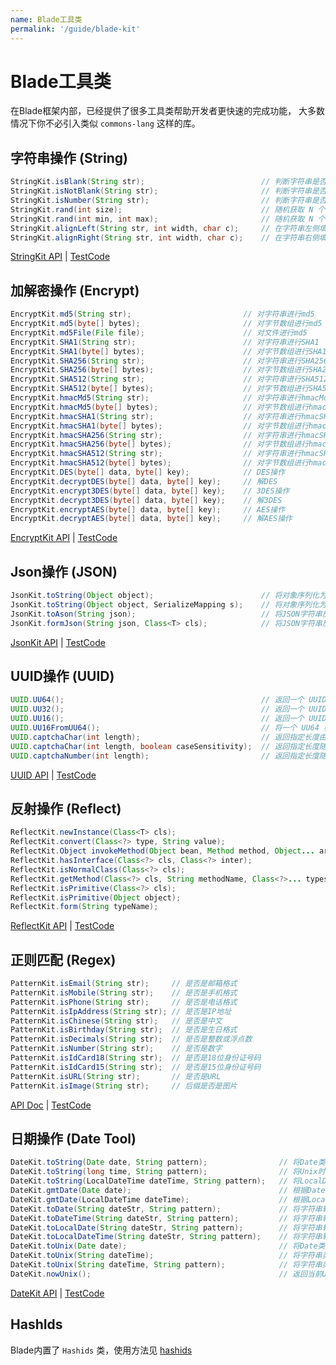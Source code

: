 ```yaml
---
name: Blade工具类
permalink: '/guide/blade-kit'
---
```


# Blade工具类

在Blade框架内部，已经提供了很多工具类帮助开发者更快速的完成功能，
大多数情况下你不必引入类似 `commons-lang` 这样的库。

## 字符串操作 (String)

```java
StringKit.isBlank(String str);                          // 判断字符串是否是空串
StringKit.isNotBlank(String str);                       // 判断字符串是否不是空串
StringKit.isNumber(String str);                         // 判断字符串是否为数值型，包括小数
StringKit.rand(int size);                               // 随机获取 N 个字符串数字
StringKit.rand(int min, int max);                       // 随机获取 N 个字符串数字，并指定范围
StringKit.alignLeft(String str, int width, char c);     // 在字符串左侧填充一定数量的特殊字符
StringKit.alignRight(String str, int width, char c);    // 在字符串右侧填充一定数量的特殊字符
```

[StringKit API](http://static.javadoc.io/com.bladejava/blade-mvc/2.0.3/com/blade/kit/StringKit.html) | [TestCode](https://github.com/biezhi/blade/blob/master/src/test/java/com/blade/kit/StringKitTest.java)

## 加解密操作 (Encrypt)

```java
EncryptKit.md5(String str);                         // 对字符串进行md5
EncryptKit.md5(byte[] bytes);                       // 对字节数组进行md5
EncryptKit.md5File(File file);                      // 对文件进行md5
EncryptKit.SHA1(String str);                        // 对字符串进行SHA1
EncryptKit.SHA1(byte[] bytes);                      // 对字节数组进行SHA1
EncryptKit.SHA256(String str);                      // 对字符串进行SHA256
EncryptKit.SHA256(byte[] bytes);                    // 对字节数组进行SHA256
EncryptKit.SHA512(String str);                      // 对字符串进行SHA512
EncryptKit.SHA512(byte[] bytes);                    // 对字节数组进行SHA512
EncryptKit.hmacMd5(String str);                     // 对字符串进行hmacMd5
EncryptKit.hmacMd5(byte[] bytes);                   // 对字节数组进行hmacMd5
EncryptKit.hmacSHA1(String str);                    // 对字符串进行hmacSHA1
EncryptKit.hmacSHA1(byte[] bytes);                  // 对字节数组进行hmacSHA1
EncryptKit.hmacSHA256(String str);                  // 对字符串进行hmacSHA256
EncryptKit.hmacSHA256(byte[] bytes);                // 对字节数组进行hmacSHA256
EncryptKit.hmacSHA512(String str);                  // 对字符串进行hmacSHA512
EncryptKit.hmacSHA512(byte[] bytes);                // 对字节数组进行hmacSHA512
EncryptKit.DES(byte[] data, byte[] key);            // DES操作
EncryptKit.decryptDES(byte[] data, byte[] key);     // 解DES
EncryptKit.encrypt3DES(byte[] data, byte[] key);    // 3DES操作
EncryptKit.decrypt3DES(byte[] data, byte[] key);    // 解3DES
EncryptKit.encryptAES(byte[] data, byte[] key);     // AES操作
EncryptKit.decryptAES(byte[] data, byte[] key);     // 解AES操作
```

[EncryptKit API](http://static.javadoc.io/com.bladejava/blade-mvc/2.0.3/com/blade/kit/EncryptKit.html) | [TestCode](https://github.com/biezhi/blade/blob/master/src/test/java/com/blade/kit/EncryptKitTest.java)

## Json操作 (JSON)

```java
JsonKit.toString(Object object);                        // 将对象序列化为JSON字符串
JsonKit.toString(Object object, SerializeMapping s);    // 将对象序列化为JSON字符串，并指定映射规则
JsonKit.toAson(String json);                            // 将JSON字符串反序列化为Ason对象
JsonKit.formJson(String json, Class<T> cls);            // 将JSON字符串反序列化为Java类
```

[JsonKit API](http://static.javadoc.io/com.bladejava/blade-mvc/2.0.3/com/blade/kit/JsonKit.html) | [TestCode](https://github.com/biezhi/blade/blob/master/src/test/java/com/blade/kit/JsonKitTest.java)

## UUID操作 (UUID)

```java
UUID.UU64();                                            // 返回一个 UUID ，并用 64 进制转换成紧凑形式的字符串，内容为 [\\-0-9a-zA-Z_]
UUID.UU32();                                            // 返回一个 UUID ，并用 32 进制转换成紧凑形式的字符串，内容为 [\\-0-9a-zA-Z_]
UUID.UU16();                                            // 返回一个 UUID，并用 16进制表示的紧凑格式的 UUID
UUID.UU16FromUU64();                                    // 将一个 UU64 表示的紧凑字符串，变成 UU16 表示的字符串
UUID.captchaChar(int length);                           // 返回指定长度由随机数字+小写字母组成的字符串
UUID.captchaChar(int length, boolean caseSensitivity);  // 返回指定长度随机数字+字母(大小写敏感)组成的字符串
UUID.captchaNumber(int length);                         // 返回指定长度随机数字组成的字符串
```

[UUID API](http://static.javadoc.io/com.bladejava/blade-mvc/2.0.3/com/blade/kit/UUID.html) | [TestCode](https://github.com/biezhi/blade/blob/master/src/test/java/com/blade/kit/UUIDTest.java)

## 反射操作 (Reflect)

```java
ReflectKit.newInstance(Class<T> cls);                                       // 根据类型创建一个无参构造函数的实例  
ReflectKit.convert(Class<?> type, String value);                            // 将value转换为type类型
ReflectKit.Object invokeMethod(Object bean, Method method, Object... args); // 反射执行一个方法
ReflectKit.hasInterface(Class<?> cls, Class<?> inter);                      // 判断cls是否实现了inter接口
ReflectKit.isNormalClass(Class<?> cls);                                     // 判断cls是否是非抽象并且不是接口的普通类
ReflectKit.getMethod(Class<?> cls, String methodName, Class<?>... types);   // 根据类型和名称、方法参数获取一个Method对象
ReflectKit.isPrimitive(Class<?> cls);                                       // 判断cls是否是基本类型
ReflectKit.isPrimitive(Object object);                                      // 判断object是否是基本类型
ReflectKit.form(String typeName);                                           // 根据typeName加载Class
```

[ReflectKit API](http://static.javadoc.io/com.bladejava/blade-mvc/2.0.3/com/blade/kit/ReflectKit.html) | [TestCode](https://github.com/biezhi/blade/blob/master/src/test/java/com/blade/kit/ReflectKitTest.java)

## 正则匹配 (Regex)

```java
PatternKit.isEmail(String str);     // 是否是邮箱格式
PatternKit.isMobile(String str);    // 是否是手机格式
PatternKit.isPhone(String str);     // 是否是电话格式
PatternKit.isIpAddress(String str); // 是否是IP地址
PatternKit.isChinese(String str);   // 是否是中文
PatternKit.isBirthday(String str);  // 是否是生日格式
PatternKit.isDecimals(String str);  // 是否是整数或浮点数
PatternKit.isNumber(String str);    // 是否是数字
PatternKit.isIdCard18(String str);  // 是否是18位身份证号码
PatternKit.isIdCard15(String str);  // 是否是15位身份证号码
PatternKit.isURL(String str);       // 是否是URL
PatternKit.isImage(String str);     // 后缀是否是图片
```

[API Doc](http://static.javadoc.io/com.bladejava/blade-mvc/2.0.3/com/blade/kit/PatternKit.html) | [TestCode](https://github.com/biezhi/blade/blob/master/src/test/java/com/blade/kit/PatternKitTest.java)

## 日期操作 (Date Tool)

```java
DateKit.toString(Date date, String pattern);                // 将Date类型转换为字符串日期
DateKit.toString(long time, String pattern);                // 将Unix时间长转换为字符串日期
DateKit.toString(LocalDateTime dateTime, String pattern);   // 将LocalDateTime转换为字符串日期
DateKit.gmtDate(Date date);                                 // 根据Date获得GMT日期
DateKit.gmtDate(LocalDateTime dateTime);                    // 根据LocalDateTime获得GMT日期
DateKit.toDate(String dateStr, String pattern);             // 将字符串转换为Date类型（不包含时分秒）
DateKit.toDateTime(String dateStr, String pattern);         // 将字符串转换为Date类型（包含时分秒）
DateKit.toLocalDate(String dateStr, String pattern);        // 将字符串转换为LocalDate类型
DateKit.toLocalDateTime(String dateStr, String pattern);    // 将字符串转换为LocalDateTime类型
DateKit.toUnix(Date date);                                  // 将Date类型转换为Unix时间戳
DateKit.toUnix(String dateTime);                            // 将字符串类型转换为时间戳，格式: yyyy-MM-dd HH:mm:ss
DateKit.toUnix(String dateTime, String pattern);            // 将字符串类型转换为时间戳，指定格式
DateKit.nowUnix();                                          // 返回当前Unix时间戳
```

[DateKit API](http://static.javadoc.io/com.bladejava/blade-mvc/2.0.3/com/blade/kit/DateKit.html) | [TestCode](https://github.com/biezhi/blade/blob/master/src/test/java/com/blade/kit/DateKitTest.java)

## HashIds

Blade内置了 `Hashids` 类，使用方法见 [hashids](https://github.com/jiecao-fm/hashids-java)
